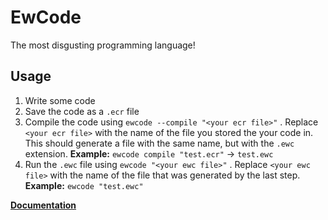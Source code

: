 # EwCode
The most disgusting programming language!
## Usage
1. Write some code
2. Save the code as a `.ecr` file
3. Compile the code using `ewcode --compile "<your ecr file>"` . Replace `<your ecr file>` with the name of the file you stored the your code in. This should generate a file with the same name, but with the `.ewc` extension. **Example:** `ewcode compile "test.ecr"` -> `test.ewc`
4. Run the `.ewc` file using `ewcode "<your ewc file>"` . Replace `<your ewc file>` with the name of the file that was generated by the last step. **Example:** `ewcode "test.ewc"`





**[Documentation](https://github.com/EnderixMC/EwCode/wiki)**